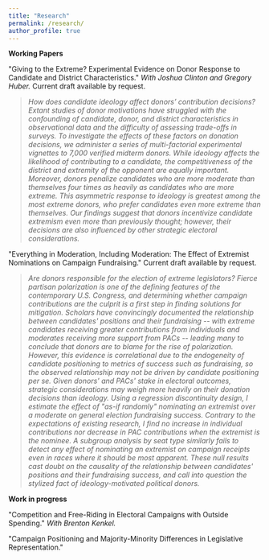 ```yaml
---
title: "Research"
permalink: /research/
author_profile: true
---
```


**Working Papers**
  
"Giving to the Extreme? Experimental Evidence on Donor Response
to Candidate and District Characteristics." *With Joshua Clinton and Gregory Huber.* Current draft available by request.

> *How does candidate ideology affect donors’ contribution decisions? Extant studies of donor motivations have struggled with the confounding of candidate, donor, and district characteristics in observational data and the difficulty of assessing trade-offs in surveys. To investigate the effects of these factors on donation decisions, we administer a series of multi-factorial experimental vignettes to 7,000 verified midterm donors. While ideology affects the likelihood of contributing to a candidate, the competitiveness of the district and extremity of the opponent are equally important. Moreover, donors penalize candidates who are more moderate than themselves four times as heavily as candidates who are more extreme. This asymmetric response to ideology is greatest among the most extreme donors, who prefer candidates even more extreme than themselves. Our findings suggest that donors incentivize candidate extremism even more than previously thought; however, their decisions are also influenced by other strategic electoral considerations.*

"Everything in Moderation, Including Moderation: The Effect of Extremist Nominations on Campaign Fundraising." Current draft available by request.

> *Are donors responsible for the election of extreme legislators? Fierce partisan polarization is one of the defining features of the contemporary U.S. Congress, and determining whether campaign contributions are the culprit is a first step in finding solutions for mitigation. Scholars have convincingly documented the relationship between candidates' positions and their fundraising -- with extreme candidates receiving greater contributions from individuals and moderates receiving more support from PACs -- leading many to conclude that donors are to blame for the rise of polarization. However, this evidence is correlational due to the endogeneity of candidate positioning to metrics of success such as fundraising, so the observed relationship may not be driven by candidate positioning per se. Given donors' and PACs' stake in electoral outcomes, strategic considerations may weigh more heavily on their donation decisions than ideology. Using a regression discontinuity design, I estimate the effect of "as-if randomly" nominating an extremist over a moderate on general election fundraising success. Contrary to the expectations of existing research, I find no increase in individual contributions nor decrease in PAC contributions when the extremist is the nominee. A subgroup analysis by seat type similarly fails to detect any effect of nominating an extremist on campaign receipts even in races where it should be most apparent. These null results cast doubt on the causality of the relationship between candidates' positions and their fundraising success, and call into question the stylized fact of ideology-motivated political donors.*

**Work in progress**
  
"Competition and Free-Riding in Electoral Campaigns with Outside Spending." *With Brenton Kenkel.*

"Campaign Positioning and Majority-Minority Differences in Legislative Representation."



